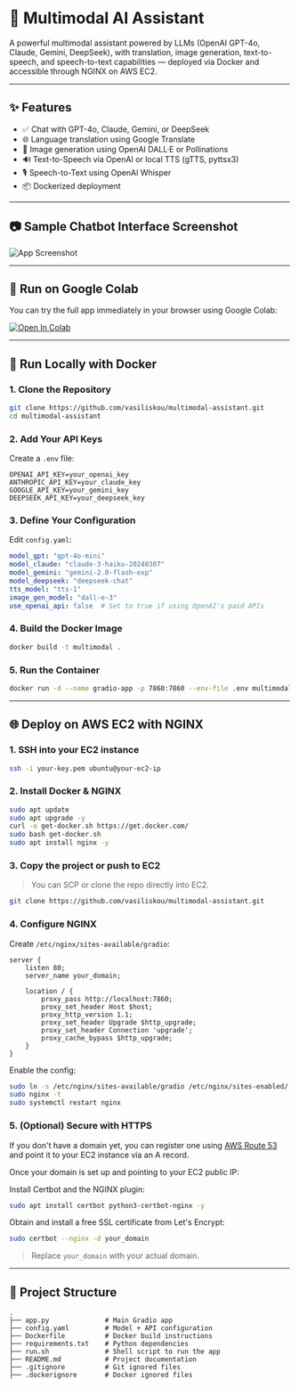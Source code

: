 # 🧠 Multimodal AI Assistant

A powerful multimodal assistant powered by LLMs (OpenAI GPT-4o, Claude, Gemini, DeepSeek), with translation, image generation, text-to-speech, and speech-to-text capabilities — deployed via Docker and accessible through NGINX on AWS EC2.

---

## ✨ Features

- ✅ Chat with GPT-4o, Claude, Gemini, or DeepSeek
- 🌐 Language translation using Google Translate
- 🎨 Image generation using OpenAI DALL·E or Pollinations
- 🔊 Text-to-Speech via OpenAI or local TTS (gTTS, pyttsx3)
- 🎙️ Speech-to-Text using OpenAI Whisper
- 📦 Dockerized deployment

---

## 📷 Sample Chatbot Interface Screenshot

![App Screenshot](https://drive.google.com/uc?export=view&id=1Ocbc2tg2wAS5H8BbwxGS0xN7wXr8brca)

---

## 🚀 Run on Google Colab

You can try the full app immediately in your browser using Google Colab:

[![Open In Colab](https://colab.research.google.com/assets/colab-badge.svg)](https://colab.research.google.com/drive/16R2vVg-8wO15Vodan5DFwMtunJClM-Pl?usp=sharing)

---

## 🐳 Run Locally with Docker

### 1. Clone the Repository

```bash
git clone https://github.com/vasiliskou/multimodal-assistant.git
cd multimodal-assistant
```

### 2. Add Your API Keys

Create a `.env` file:

```env
OPENAI_API_KEY=your_openai_key
ANTHROPIC_API_KEY=your_claude_key
GOOGLE_API_KEY=your_gemini_key
DEEPSEEK_API_KEY=your_deepseek_key
```

### 3. Define Your Configuration

Edit `config.yaml`:

```yaml
model_gpt: "gpt-4o-mini"
model_claude: "claude-3-haiku-20240307"
model_gemini: "gemini-2.0-flash-exp"
model_deepseek: "deepseek-chat"
tts_model: "tts-1"
image_gen_model: "dall-e-3"
use_openai_api: false  # Set to true if using OpenAI's paid APIs
```

### 4. Build the Docker Image

```bash
docker build -t multimodal .
```

### 5. Run the Container

```bash
docker run -d --name gradio-app -p 7860:7860 --env-file .env multimodal
```

---

## 🌐 Deploy on AWS EC2 with NGINX

### 1. SSH into your EC2 instance

```bash
ssh -i your-key.pem ubuntu@your-ec2-ip
```

### 2. Install Docker & NGINX

```bash
sudo apt update
sudo apt upgrade -y
curl -o get-docker.sh https://get.docker.com/
sudo bash get-docker.sh
sudo apt install nginx -y
```

### 3. Copy the project or push to EC2

> You can SCP or clone the repo directly into EC2.

```bash
git clone https://github.com/vasiliskou/multimodal-assistant.git
```

### 4. Configure NGINX

Create `/etc/nginx/sites-available/gradio`:

```nginx
server {
    listen 80;
    server_name your_domain;

    location / {
        proxy_pass http://localhost:7860;
        proxy_set_header Host $host;
        proxy_http_version 1.1;
        proxy_set_header Upgrade $http_upgrade;
        proxy_set_header Connection 'upgrade';
        proxy_cache_bypass $http_upgrade;
    }
}
```

Enable the config:

```bash
sudo ln -s /etc/nginx/sites-available/gradio /etc/nginx/sites-enabled/
sudo nginx -t
sudo systemctl restart nginx
```

### 5. (Optional) Secure with HTTPS

If you don't have a domain yet, you can register one using [AWS Route 53](https://aws.amazon.com/route53/) and point it to your EC2 instance via an A record.

Once your domain is set up and pointing to your EC2 public IP:

Install Certbot and the NGINX plugin:

```bash
sudo apt install certbot python3-certbot-nginx -y
```

Obtain and install a free SSL certificate from Let's Encrypt:

```bash
sudo certbot --nginx -d your_domain
```

> Replace `your_domain` with your actual domain.

---

## 📂 Project Structure

```
.
├── app.py              # Main Gradio app
├── config.yaml         # Model + API configuration
├── Dockerfile          # Docker build instructions
├── requirements.txt    # Python dependencies
├── run.sh              # Shell script to run the app
├── README.md           # Project documentation
├── .gitignore          # Git ignored files
├── .dockerignore       # Docker ignored files
```
